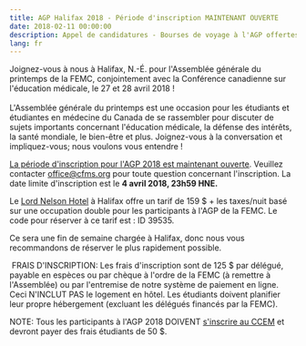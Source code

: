 ```yaml
---
title: AGP Halifax 2018 - Période d'inscription MAINTENANT OUVERTE
date: 2018-02-11 00:00:00
description: Appel de candidatures - Bourses de voyage à l'AGP offertes par la FEMC-Gestion financière MD 
lang: fr
---
```


Joignez-vous à nous à Halifax, N.-É. pour l'Assemblée générale du printemps de la FEMC, conjointement avec la Conférence canadienne sur l'éducation médicale, le 27 et 28 avril 2018 !<br><br>L'Assemblée générale du printemps est une occasion pour les étudiants et étudiantes en médecine du Canada de se rassembler pour discuter de sujets importants concernant l'éducation médicale, la défense des intérêts, la santé mondiale, le bien-être et plus. Joignez-vous à la conversation et impliquez-vous; nous voulons vous entendre !  

[La période d'inscription pour l'AGP 2018 est maintenant ouverte](https://www.surveymonkey.com/r/CFMSSGM2018). Veuillez contacter office@cfms.org pour toute question concernant l'inscription. La date limite d'inscription est le **4 avril 2018, 23h59 HNE.**  

Le [Lord Nelson Hotel](https://lordnelsonhotel.ca/sites/default/files/styles/home_header_imgs/public/admiral_room_1.jpg?itok=zTKUlGA4) à Halifax offre un tarif de 159 $ + les taxes/nuit basé sur une occupation double pour les participants à l'AGP de la FEMC. Le code pour réserver à ce tarif est : ID 39535.

Ce sera une fin de semaine chargée à Halifax, donc nous vous recommandons de réserver le plus rapidement possible.

 FRAIS D'INSCRIPTION: Les frais d'inscription sont de 125 $ par délégué, payable en espèces ou par chèque à l'ordre de la FEMC (à remettre à l'Assemblée) ou par l'entremise de notre système de paiement en ligne. Ceci N'INCLUT PAS le logement en hôtel. Les étudiants doivent planifier leur propre hébergement (excluant les délégués financés par la FEMC).   

NOTE: Tous les participants à l'AGP 2018 DOIVENT [s'inscrire au CCEM](https://events.myconferencesuite.com/CCME_Delegate_Registration/reg/landing) et devront payer des frais étudiants de 50 $.
